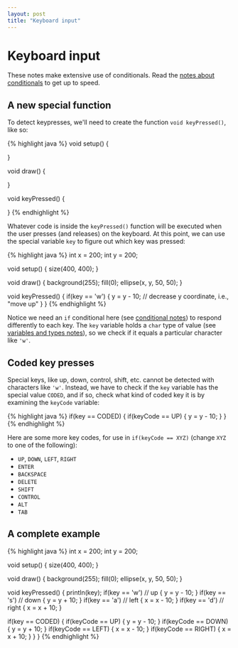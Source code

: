 ```yaml
---
layout: post
title: "Keyboard input"
---
```


# Keyboard input

These notes make extensive use of conditionals. Read the
[notes about conditionals](/guides/2014-09-01-conditionals.html) to
get up to speed.

## A new special function

To detect keypresses, we'll need to create the function
`void keyPressed()`, like so:

{% highlight java %}
void setup()
{

}

void draw()
{

}

void keyPressed()
{

}
{% endhighlight %}

Whatever code is inside the `keyPressed()` function will be executed
when the user presses (and releases) on the keyboard. At this point,
we can use the special variable `key` to figure out which key was
pressed:

{% highlight java %}
int x = 200;
int y = 200;

void setup()
{
  size(400, 400);
}

void draw()
{
  background(255);
  fill(0);
  ellipse(x, y, 50, 50);
}

void keyPressed()
{
  if(key == 'w')
  {
    y = y - 10;  // decrease y coordinate, i.e., "move up"
  }
}
{% endhighlight %}

Notice we need an `if` conditional here (see
[conditional notes](/guides/2014-09-01-keyboard-input.html)) to
respond differently to each key. The `key` variable holds a `char`
type of value (see
[variables and types notes](/guides/2014-08-29-variables-types.html)),
so we check if it equals a particular character like `'w'`.

## Coded key presses

Special keys, like up, down, control, shift, etc. cannot be detected
with characters like `'w'`. Instead, we have to check if the `key`
variable has the special value `CODED`, and if so, check what kind of
coded key it is by examining the `keyCode` variable:

{% highlight java %}
if(key == CODED)
{
  if(keyCode == UP)
  {
    y = y - 10;
  }
}
{% endhighlight %}

Here are some more key codes, for use in `if(keyCode == XYZ)` (change
`XYZ` to one of the following):

- `UP`, `DOWN`, `LEFT`, `RIGHT`
- `ENTER`
- `BACKSPACE`
- `DELETE`
- `SHIFT`
- `CONTROL`
- `ALT`
- `TAB`

## A complete example

{% highlight java %}
int x = 200;
int y = 200;

void setup()
{
  size(400, 400);
}

void draw()
{
  background(255);
  fill(0);
  ellipse(x, y, 50, 50);
}

void keyPressed()
{
  println(key);
  if(key == 'w') // up
  {
    y = y - 10;
  }
  if(key == 's') // down
  {
    y = y + 10;
  }
  if(key == 'a') // left
  {
    x = x - 10;
  }
  if(key == 'd') // right
  {
    x = x + 10;
  }
  
  if(key == CODED)
  {
    if(keyCode == UP)
    {
      y = y - 10;
    }
    if(keyCode == DOWN)
    {
      y = y + 10;
    }
    if(keyCode == LEFT)
    {
      x = x - 10;
    }
    if(keyCode == RIGHT)
    {
      x = x + 10;
    }
  }
}
{% endhighlight %}

